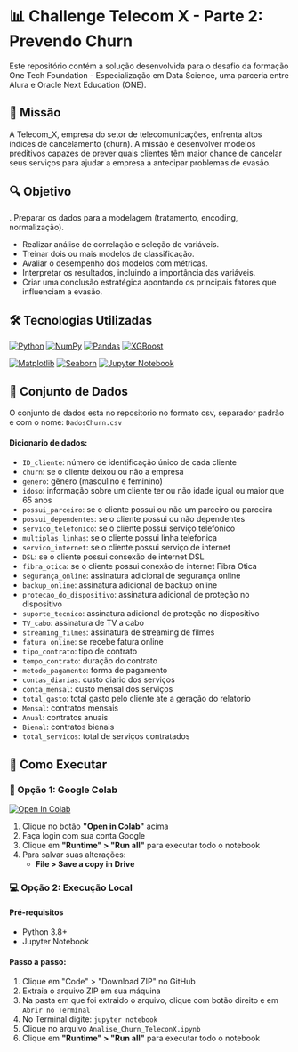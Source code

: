 # 📊 Challenge Telecom X - Parte 2: Prevendo Churn
Este repositório contém a solução desenvolvida para o desafio da formação One Tech Foundation - Especialização em Data Science, 
uma parceria entre Alura e Oracle Next Education (ONE).

## 🎯 Missão
A Telecom_X, empresa do setor de telecomunicações, enfrenta altos índices de cancelamento (churn). A missão é
desenvolver modelos preditivos capazes de prever quais clientes têm maior chance de cancelar seus serviços para ajudar
a empresa a antecipar problemas de evasão.

## 🔍 Objetivo
. Preparar os dados para a modelagem (tratamento, encoding, normalização).
- Realizar análise de correlação e seleção de variáveis.
- Treinar dois ou mais modelos de classificação.
- Avaliar o desempenho dos modelos com métricas.
- Interpretar os resultados, incluindo a importância das variáveis.
- Criar uma conclusão estratégica apontando os principais fatores que influenciam a evasão.

## 🛠️ Tecnologias Utilizadas
 [![Python](https://img.shields.io/badge/Python-3776AB?style=for-the-badge&logo=python&logoColor=white)](https://www.python.org/)
 [![NumPy](https://img.shields.io/badge/NumPy-013243?style=for-the-badge&logo=numpy&logoColor=white)](https://numpy.org/)
 [![Pandas](https://img.shields.io/badge/pandas-%23150458.svg?style=for-the-badge&logo=pandas&logoColor=white)](https://pandas.pydata.org/)
 [![XGBoost](https://img.shields.io/badge/XGBoost-%1b1e23.svg?style=for-the-badge&logo=Matplotlib&logoColor=black)](https://xgboost.ai/)

 [![Matplotlib](https://img.shields.io/badge/Matplotlib-%23ffffff.svg?style=for-the-badge&logo=Matplotlib&logoColor=black)](https://matplotlib.org/)
 [![Seaborn](https://img.shields.io/badge/Seaborn-8B1A1A?style=for-the-badge&logo=python&logoColor=white)](https://seaborn.pydata.org/)
 [![Jupyter Notebook](https://img.shields.io/badge/Jupyter-F37626.svg?style=for-the-badge&logo=Jupyter&logoColor=white)](https://jupyter.org/)

## 📂 Conjunto de Dados
O conjunto de dados esta no repositorio no formato csv, separador padrão e com o nome: `DadosChurn.csv`

#### Dicionario de dados:
* `ID_cliente`: número de identificação único de cada cliente
* `churn`: se o cliente deixou ou não a empresa
* `genero`: gênero (masculino e feminino)
* `idoso`: informação sobre um cliente ter ou não idade igual ou maior que 65 anos
* `possui_parceiro`: se o cliente possui ou não um parceiro ou parceira
* `possui_dependentes`: se o cliente possui ou não dependentes
* `servico_telefonico`: se o cliente possui serviço telefonico
* `multiplas_linhas`: se o cliente possui linha telefonica
* `servico_internet`: se o cliente possui serviço de internet
* `DSL`: se o cliente possui consexão de internet DSL
* `fibra_otica`: se o cliente possui conexão de internet Fibra Otica
* `segurança_online`: assinatura adicional de segurança online
* `backup_online`: assinatura adicional de backup online
* `protecao_do_dispositivo`: assinatura adicional de proteção no dispositivo
* `suporte_tecnico`: assinatura adicional de proteção no dispositivo
* `TV_cabo`: assinatura de TV a cabo
* `streaming_filmes`: assinatura de streaming de filmes 
* `fatura_online`: se recebe fatura online
* `tipo_contrato`: tipo de contrato
* `tempo_contrato`: duração do contrato
* `metodo_pagamento`: forma de pagamento
* `contas_diarias`: custo diario dos serviços
* `conta_mensal`: custo mensal dos serviços
* `total_gasto`: total gasto pelo cliente ate a geração do relatorio
* `Mensal`: contratos mensais
* `Anual`:  contratos anuais
* `Bienal`: contratos bienais
* `total_servicos`: total de serviços contratados

## 🚀 Como Executar

### 📌 Opção 1: Google Colab 
[![Open In Colab](https://colab.research.google.com/assets/colab-badge.svg)](https://colab.research.google.com/github/seu-usuario/telecom-churn-analysis/blob/main/analise_churn.ipynb)

1. Clique no botão **"Open in Colab"** acima
2. Faça login com sua conta Google
3. Clique em **"Runtime" > "Run all"** para executar todo o notebook
4. Para salvar suas alterações:
   - **File > Save a copy in Drive**

### 💻 Opção 2: Execução Local

#### Pré-requisitos
- Python 3.8+
- Jupyter Notebook

#### Passo a passo:
1. Clique em "Code" > "Download ZIP" no GitHub
2. Extraia o arquivo ZIP em sua máquina
3. Na pasta em que foi extraido o arquivo, clique com botão direito e em `Abrir no Terminal`
4. No Terminal digite: `jupyter notebook`
5. Clique no arquivo `Analise_Churn_TeleconX.ipynb`
6. Clique em **"Runtime" > "Run all"** para executar todo o notebook
